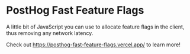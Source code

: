 # PostHog Fast Feature Flags

A little bit of JavaScript you can use to allocate feature flags in the client, thus removing any network latency.

Check out https://posthog-fast-feature-flags.vercel.app/ to learn more!
